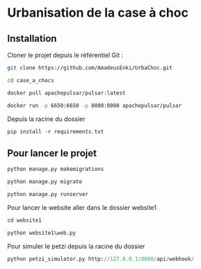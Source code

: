 # Urbanisation de la case à choc



## Installation

Cloner le projet depuis le référentiel Git :
```bash
git clone https://github.com/AmadeusEnki/UrbaChoc.git
```
```bash
cd case_a_chocs
```
```bash
docker pull apachepulsar/pulsar:latest
```
```bash
docker run -p 6650:6650 -p 8080:8080 apachepulsar/pulsar
```
Depuis la racine du dossier
```python
pip install -r requirements.txt
```
## Pour lancer le projet
```python
python manage.py makemigrations
```
```python
python manage.py migrate
```
```python
python manage.py runserver
```
Pour lancer le website aller dans le dossier website1
```python
cd website1
```
```python
python website1\web.py
```
Pour simuler le petzi depuis la racine du dossier
```python
python petzi_simulator.py http://127.0.0.1:8000/api/webhook/
```
